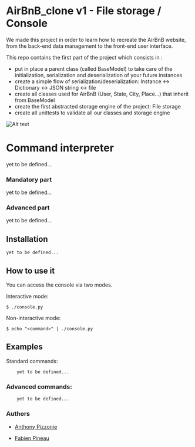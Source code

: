 # AirBnB_clone v1 - File storage / Console

We made this project in order to learn how to recreate the AirBnB website, from the back-end data management to the front-end user interface.

This repo contains the first part of the project which consists in :

- put in place a parent class (called BaseModel) to take care of the initialization, serialization and deserialization of your future instances
- create a simple flow of serialization/deserialization: Instance <-> Dictionary <-> JSON string <-> file
- create all classes used for AirBnB (User, State, City, Place…) that inherit from BaseModel
- create the first abstracted storage engine of the project: File storage
- create all unittests to validate all our classes and storage engine

![Alt text](https://imagizer.imageshack.com/v2/1257x669q90/924/Aebfet.png "The part of this project: v1")

# Command interpreter

yet to be defined...

### Mandatory part

yet to be defined...

### Advanced part

yet to be defined...

## Installation

    yet to be defined...

## How to use it

You can access the console via two modes.

Interactive mode:

    $ ./console.py

Non-interactive mode:

    $ echo "<command>" | ./console.py

## Examples

Standard commands:

        yet to be defined...

### Advanced commands:

        yet to be defined...

### Authors

- [Anthony Pizzonie](https://github.com/HINKOKO?tab=repositories)

- [Fabien Pineau](https://github.com/NekodaMushi)
